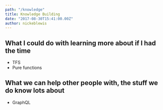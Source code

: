 ```yaml
---
path: "/knowledge"
title: Knowledge Building
date: "2017-08-30T15:41:00.00Z"
author: nickeblewis
---
```


## What I could do with learning more about if I had the time

- TFS
- Pure functions

## What we can help other people with, the stuff we do know lots about

- GraphQL